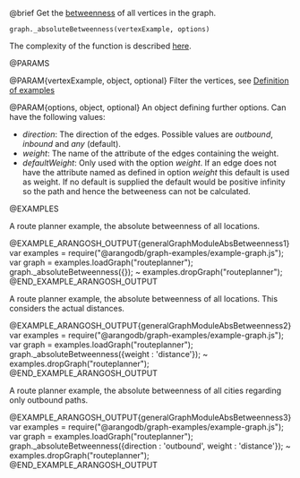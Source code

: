 

@brief Get the
[betweenness](http://en.wikipedia.org/wiki/Betweenness_centrality)
of all vertices in the graph.

`graph._absoluteBetweenness(vertexExample, options)`

The complexity of the function is described
[here](../Aql/GraphOperations.md#the-complexity-of-the-shortest-path-algorithms).

@PARAMS

@PARAM{vertexExample, object, optional}
Filter the vertices, see [Definition of examples](#definition-of-examples)

@PARAM{options, object, optional}
An object defining further options. Can have the following values:
  * *direction*: The direction of the edges. Possible values are *outbound*, *inbound* and *any* (default).
  * *weight*: The name of the attribute of the edges containing the weight.
  * *defaultWeight*: Only used with the option *weight*.
      If an edge does not have the attribute named as defined in option *weight* this default
      is used as weight.
      If no default is supplied the default would be positive infinity so the path and
      hence the betweeness can not be calculated.

@EXAMPLES

A route planner example, the absolute betweenness of all locations.

@EXAMPLE_ARANGOSH_OUTPUT{generalGraphModuleAbsBetweenness1}
  var examples = require("@arangodb/graph-examples/example-graph.js");
  var graph = examples.loadGraph("routeplanner");
  graph._absoluteBetweenness({});
~ examples.dropGraph("routeplanner");
@END_EXAMPLE_ARANGOSH_OUTPUT

A route planner example, the absolute betweenness of all locations.
This considers the actual distances.

@EXAMPLE_ARANGOSH_OUTPUT{generalGraphModuleAbsBetweenness2}
  var examples = require("@arangodb/graph-examples/example-graph.js");
  var graph = examples.loadGraph("routeplanner");
  graph._absoluteBetweenness({weight : 'distance'});
~ examples.dropGraph("routeplanner");
@END_EXAMPLE_ARANGOSH_OUTPUT

A route planner example, the absolute betweenness of all cities regarding only
outbound paths.

@EXAMPLE_ARANGOSH_OUTPUT{generalGraphModuleAbsBetweenness3}
  var examples = require("@arangodb/graph-examples/example-graph.js");
  var graph = examples.loadGraph("routeplanner");
  graph._absoluteBetweenness({direction : 'outbound', weight : 'distance'});
~ examples.dropGraph("routeplanner");
@END_EXAMPLE_ARANGOSH_OUTPUT


